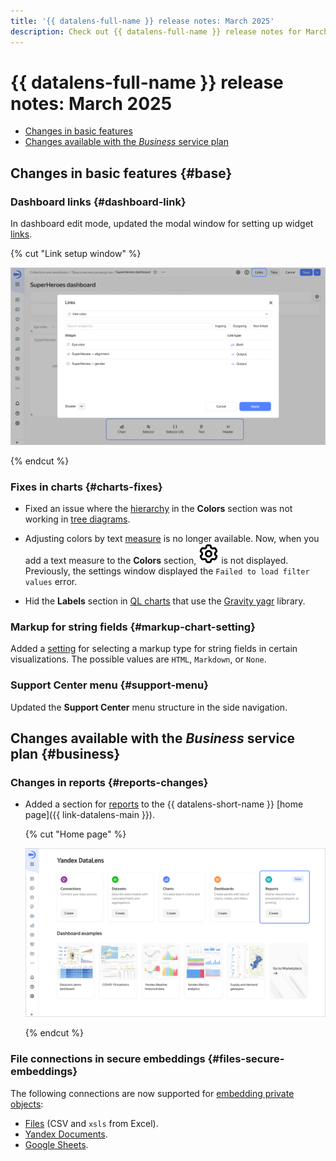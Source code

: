 ```yaml
---
title: '{{ datalens-full-name }} release notes: March 2025'
description: Check out {{ datalens-full-name }} release notes for March 2025.
---
```


# {{ datalens-full-name }} release notes: March 2025


* [Changes in basic features](#base)
* [Changes available with the _Business_ service plan](#business)

## Changes in basic features {#base}



### Dashboard links {#dashboard-link}

In dashboard edit mode, updated the modal window for setting up widget [links](../dashboard/link.md).

{% cut "Link setup window" %}

![image](../../_assets/datalens/release-notes/dashboard-link.png)

{% endcut %}

### Fixes in charts {#charts-fixes}

* Fixed an issue where the [hierarchy](../operations/chart/add-hierarchy.md) in the **Colors** section was not working in [tree diagrams](../visualization-ref/tree-chart.md).
 
* Adjusting colors by text [measure](../concepts/chart/settings.md#indicator-settings) is no longer available. Now, when you add a text measure to the **Colors** section, ![icon](../../_assets/console-icons/gear.svg) is not displayed. Previously, the settings window displayed the `Failed to load filter values` error.
* Hid the **Labels** section in [QL charts](../concepts/chart/ql-charts.md) that use the [Gravity yagr](https://github.com/gravity-ui/yagr) library.

### Markup for string fields {#markup-chart-setting}

Added a [setting](../concepts/chart/settings.md) for selecting a markup type for string fields in certain visualizations. The possible values are `HTML`, `Markdown`, or `None`.


### Support Center menu {#support-menu}

Updated the **Support Center** menu structure in the side navigation.

## Changes available with the _Business_ service plan {#business}

### Changes in reports {#reports-changes}

* Added a section for [reports](../reports/index.md) to the {{ datalens-short-name }} [home page]({{ link-datalens-main }}).

  {% cut "Home page" %}

  ![image](../../_assets/datalens/release-notes/datalens-main.png)

  {% endcut %}

### File connections in secure embeddings {#files-secure-embeddings}

The following connections are now supported for [embedding private objects](../security/private-embedded-objects.md):

* [Files](../operations/connection/create-file.md) (CSV and `xsls` from Excel).
* [Yandex Documents](../operations/connection/create-yadocs.md).
* [Google Sheets](../operations/connection/create-google-sheets.md).

